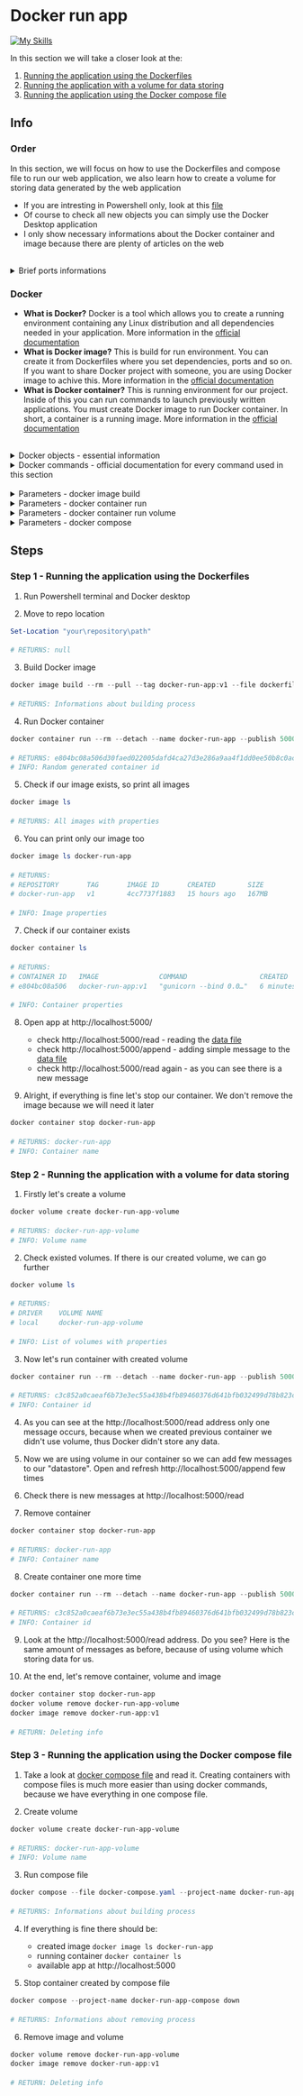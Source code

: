 # Docker run app
[![My Skills](https://skillicons.dev/icons?i=docker,powershell)](https://skillicons.dev)

In this section we will take a closer look at the:
1. [Running the application using the Dockerfiles](#step-1---running-the-application-using-the-docker-file)
2. [Running the application with a volume for data storing](#step-2---running-the-application-with-a-volume-for-data-storing)
3. [Running the application using the Docker compose file](#step-3---running-the-application-using-the-docker-compose-file)

## Info
### Order 
In this section, we will focus on how to use the Dockerfiles and compose file to run our web application, we also learn how to create a volume for storing data generated by the web application
* If you are intresting in Powershell only, look at this [file](DockerRunApp.ps1)
* Of course to check all new objects you can simply use the Docker Desktop application
* I only show necessary informations about the Docker container and image because there are plenty of articles on the web

</br>
<details>
<summary> Brief ports informations</summary>

| Port      | Protocol |
| --------- | -------- |
| 20/21     | (FTP) File Transfer Protocol |
| 2         | (SSH) Secure Shell |
| 80        | (HTTP) Hypertext Transfer Protocol |
| 443       | (HTTPS) Hypertext Transfer Protocol over SSL/TLS |
| 5000      | It is a port for Flask development server and several other applications |

</details>

### Docker 
* **What is Docker?** Docker is a tool which allows you to create a running environment containing any Linux distribution and all dependencies needed in your application. More information in the [official documentation](https://docs.docker.com/guides/docker-overview/) 
* **What is Docker image?** This is build for run environment. You can create it from Dockerfiles where you set dependencies, ports and so on. If you want to share Docker project with someone, you are using Docker image to achive this. More information in the [official documentation](https://docs.docker.com/guides/docker-overview/#images) 
* **What is Docker container?** This is running environment for our project. Inside of this you can run commands to launch previously written applications. You must create Docker image to run Docker container. In short, a container is a running image. More information in the [official documentation](https://docs.docker.com/guides/docker-overview/#containers) 

</br>

<details>
<summary> Docker objects - essential information</summary>
</br>

![DockerObjects](images/DockerFundamentals.drawio.png)

</details>

<details>
<summary> Docker commands - official documentation for every command used in this section</summary>
</br>

* Images
    * [docker image build](https://docs.docker.com/reference/cli/docker/image/build/)
    * [docker image ls](https://docs.docker.com/reference/cli/docker/image/ls/)
    * [docker image remove](https://docs.docker.com/reference/cli/docker/image/rm/)
* Containers
    * [docker container run](https://docs.docker.com/reference/cli/docker/container/run/)
    * [docker container ls](https://docs.docker.com/reference/cli/docker/container/ls/)
    * [docker container stop](https://docs.docker.com/reference/cli/docker/container/stop/)
* Volumes
    * [docker volume create](https://docs.docker.com/reference/cli/docker/volume/create/)
    * [docker volume ls](https://docs.docker.com/reference/cli/docker/volume/ls/)
    * [docker volume remove](https://docs.docker.com/reference/cli/docker/volume/rm/)
* Compose 
    * [docker compose](https://docs.docker.com/reference/cli/docker/compose/)

</details>
</br>

<details>
<summary> Parameters - docker image build </summary>


| Parameter | Value                 | Description |
| --------- | -----                 | ----------- |
| --rm      | _switch_              | Removing intermediate containers after a successful build |
| --pull    | _switch_              | Always attempt to pull a newer version of the image |
| --tag     | {name:tag}            | Image name, it can't contains large characters |
| --file    | {path_to_docker_file} | Build image using a specified Dockerfile  |
| PATH      | .                     | This parameter specifies where to find the files for the "context" of the build on the Docker daemon |

</details>

<details>
<summary> Parameters - docker container run </summary>

| Parameter     | Value                             | Description |
| ---------     | -----                             | ----------- |
| --rm          | _switch_                          | Use it if you'd like Docker to automatically clean up the container and remove the file system when the container exits |
| --detach      | _switch_                          | Running container in detach mode and return container id |
| --name        | {name}                            | Container name, it can't contains large characters |
| --publish     | {port:target_port/protocol}       | This parameter bind container target_port to TCP port of the host |
| IMAGE_NAME    | {image_name}                      | This parameter specifies where to find the files for the "context" of the build on the Docker daemon |

</details>

<details>
<summary> Parameters - docker container run volume </summary>

| Parameter     | Value                         | Description |
| ---------     | -----                         | ----------- |
| --volume      | {volume_name}:{folderPath}    | Use this parameter to attach a volume to a container and specify the folder path to copy to the volume |

</details>

<details>
<summary> Parameters - docker compose </summary>

| Parameter         | Value         | Description |
| ---------         | -----         | ----------- |
| --file            | {filePath}    | Docker compose file path |
| --project-name    | {name}        | Project name created from compose file |
| --detach          | _switch_      | Run in detach mode |

</details>


## Steps

### Step 1 - Running the application using the Dockerfiles

1. Run Powershell terminal and Docker desktop

2. Move to repo location

```powershell
Set-Location "your\repository\path"

# RETURNS: null
```

3. Build Docker image

```powershell
docker image build --rm --pull --tag docker-run-app:v1 --file dockerfile .

# RETURNS: Informations about building process
```

4. Run Docker container

```powershell
docker container run --rm --detach --name docker-run-app --publish 5000:5000/tcp docker-run-app:v1

# RETURNS: e804bc08a506d30faed022005dafd4ca27d3e286a9aa4f1dd0ee50b8c0ace3ad
# INFO: Random generated container id
```

5. Check if our image exists, so print all images

```powershell
docker image ls

# RETURNS: All images with properties
```

6. You can print only our image too 

```powershell
docker image ls docker-run-app

# RETURNS:
# REPOSITORY       TAG       IMAGE ID       CREATED        SIZE
# docker-run-app   v1        4cc7737f1883   15 hours ago   167MB

# INFO: Image properties
```

7. Check if our container exists

```powershell
docker container ls

# RETURNS: 
# CONTAINER ID   IMAGE               COMMAND                  CREATED         STATUS         PORTS                    NAMES
# e804bc08a506   docker-run-app:v1   "gunicorn --bind 0.0…"   6 minutes ago   Up 6 minutes   0.0.0.0:5000->5000/tcp   docker-run-app

# INFO: Container properties
```

8. Open app at http://localhost:5000/
    - check http://localhost:5000/read - reading the [data file](../FirstLook/App/data/data.txt)
    - check http://localhost:5000/append - adding simple message to the [data file](../FirstLook/App/data/data.txt)
    - check http://localhost:5000/read again - as you can see there is a new message 

9. Alright, if everything is fine let's stop our container. We don't remove the image because we will need it later

```powershell
docker container stop docker-run-app

# RETURNS: docker-run-app
# INFO: Container name 
```

### Step 2 - Running the application with a volume for data storing

1. Firstly let's create a volume

```powershell
docker volume create docker-run-app-volume

# RETURNS: docker-run-app-volume
# INFO: Volume name 
```

2. Check existed volumes. If there is our created volume, we can go further

```powershell
docker volume ls

# RETURNS: 
# DRIVER    VOLUME NAME
# local     docker-run-app-volume

# INFO: List of volumes with properties 
```

3. Now let's run container with created volume

```powershell
docker container run --rm --detach --name docker-run-app --publish 5000:5000/tcp --volume docker-run-app-volume:/app/data docker-run-app:v1

# RETURNS: c3c852a0caeaf6b73e3ec55a438b4fb89460376d641bfb032499d78b823cc493
# INFO: Container id
```

4. As you can see at the http://localhost:5000/read address only one message occurs, because when we created previous container we didn't use volume, thus Docker didn't store any data. 

5. Now we are using volume in our container so we can add few messages to our "datastore". Open and refresh http://localhost:5000/append few times

6. Check there is new messages at http://localhost:5000/read

7. Remove container

```powershell
docker container stop docker-run-app

# RETURNS: docker-run-app
# INFO: Container name 
```

8. Create container one more time

```powershell
docker container run --rm --detach --name docker-run-app --publish 5000:5000/tcp --volume docker-run-app-volume:/app/data docker-run-app:v1

# RETURNS: c3c852a0caeaf6b73e3ec55a438b4fb89460376d641bfb032499d78b823cc493
# INFO: Container id
```

9. Look at the http://localhost:5000/read address. Do you see? Here is the same amount of messages as before, because of using volume which storing data for us.

10. At the end, let's remove container, volume and image

```powershell
docker container stop docker-run-app
docker volume remove docker-run-app-volume
docker image remove docker-run-app:v1

# RETURN: Deleting info
```

### Step 3 - Running the application using the Docker compose file

1. Take a look at [docker compose file](../docker-compose.yaml) and read it. Creating containers with compose files is much more easier than using docker commands, because we have everything in one compose file. 

2. Create volume

```powershell
docker volume create docker-run-app-volume

# RETURNS: docker-run-app-volume
# INFO: Volume name 
```

3. Run compose file

```powershell
docker compose --file docker-compose.yaml --project-name docker-run-app-compose up --detach

# RETURNS: Informations about building process
```

4. If everything is fine there should be:
    * created image `docker image ls docker-run-app`
    * running container `docker container ls`
    * available app at http://localhost:5000

5. Stop container created by compose file

```powershell
docker compose --project-name docker-run-app-compose down

# RETURNS: Informations about removing process
```

6. Remove image and volume

```powershell
docker volume remove docker-run-app-volume
docker image remove docker-run-app:v1

# RETURN: Deleting info
```

